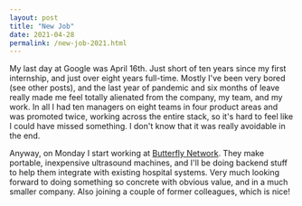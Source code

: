 ```yaml
---
layout: post
title: "New Job"
date: 2021-04-28
permalink: /new-job-2021.html
---
```


My last day at Google was April 16th. Just short of ten years since my first internship, and just over eight years full-time. Mostly I've been very bored (see other posts), and the last year of pandemic and six months of leave really made me feel totally alienated from the company, my team, and my work. In all I had ten managers on eight teams in four product areas and was promoted twice, working across the entire stack, so it's hard to feel like I could have missed something. I don't know that it was really avoidable in the end.

Anyway, on Monday I start working at [Butterfly Network](https://www.butterflynetwork.com). They make portable, inexpensive ultrasound machines, and I'll be doing backend stuff to help them integrate with existing hospital systems. Very much looking forward to doing something so concrete with obvious value, and in a much smaller company. Also joining a couple of former colleagues, which is nice!
